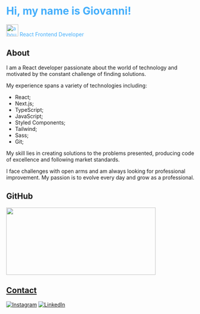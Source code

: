 <h1 style="color: #44AEFB", font-size: 32px>Hi, my name is Giovanni!</h1>

<p style="color: #44AEFB"><img width="32" alt="about" src="https://em-content.zobj.net/thumbs/120/apple/354/technologist-medium-skin-tone_1f9d1-1f3fd-200d-1f4bb.png"> React Frontend Developer</p>

<h2 style="color: #44AEFB, font-size: 24px">About</h2>

I am a React developer passionate about the world of technology and motivated by the constant challenge of finding solutions.

My experience spans a variety of technologies including:

<ul>
  <li>React;</li>
  <li>Next.js;</li>
  <li>TypeScript;</li>
  <li>JavaScript;</li>
  <li>Styled Components;</li>
  <li>Tailwind;</li>
  <li>Sass;</li>
  <li>Git;</li>
</ul>

My skill lies in creating solutions to the problems presented, producing code of excellence and following market standards.

I face challenges with open arms and am always looking for professional improvement. My passion is to evolve every day and grow as a professional.

<h2 style="color: #44AEFB, font-size: 24px">GitHub</h2>

<div align="left">
  <a href="https://github.com/GMarques30">
  <img height="180" width="400" src="https://github-readme-stats.vercel.app/api/top-langs/?username=GMarques30&layout=compact&langs_count=7&theme=radical"/>
</div>

<h2 style="color: #44AEFB, font-size: 24px">Contact</h2>

[![Instagram](https://img.shields.io/badge/Instagram-E4405F?style=for-the-badge&logo=instagram&logoColor=white)](https://www.instagram.com/g.marques30/)
[![LinkedIn](https://img.shields.io/badge/LinkedIn-0077B5?style=for-the-badge&logo=linkedin&logoColor=white)](https://www.linkedin.com/in/gmarques30/)

